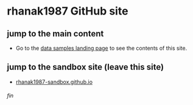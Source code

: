 # rhanak1987 GitHub site

## jump to the main content
 - Go to the [data samples landing page](./landing.html) to see the contents of this site.

## jump to the sandbox site (leave this site)
 - [rhanak1987-sandbox.github.io](https://rhanak1987-sandbox.github.io/)

###### fin
